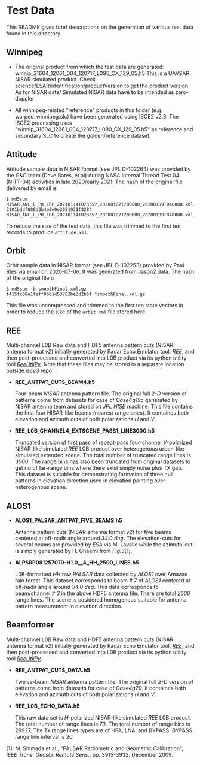 # Test Data

This README gives brief descriptions on the generation of various test data
found in this directory.

## Winnipeg

- The original product from which the test data are generated: winnip_31604_12061_004_120717_L090_CX_129_05.h5
  This is a UAVSAR NISAR simulated product. Check science/LSAR/identification/productVersion to get the product version
  As for NISAR data/ Simulated NISAR data have to be intended as zero-doppler

- All winnipeg-related "reference" products in this folder (e.g. warped_winnipeg.slc) have been generated using ISCE2 v2.3.
  The ISCE2 processing uses "winnip_31604_12061_004_120717_L090_CX_129_05.h5" as reference and secondary SLC to create the golden/reference dataset.

## Attitude

Attitude sample data in NISAR format (see JPL D-102264) was provided by the
G&C team (Dave Bates, et al) during NASA Internal Thread Test 04 (NITT-04)
activities in late 2020/early 2021. The hash of the original file delivered
by email is

```
$ md5sum NISAR_ANC_L_PR_FRP_20210114T023357_20200107T200000_20200109T040000.xml
2101bddf088d3b4e8e0e3051931f8284  NISAR_ANC_L_PR_FRP_20210114T023357_20200107T200000_20200109T040000.xml
```

To reduce the size of the test data, this file was trimmed to the first ten
records to produce `attitude.xml`.

## Orbit

Orbit sample data in NISAR format (see JPL D-102253) provided by Paul Ries
via email on 2020-07-06. It was generated from Jason2 data. The hash of the
original file is

```
$ md5sum -b smoothFinal.xml.gz
f415fc38e1feff0bb1453782be3d2b5f *smoothFinal.xml.gz
```

This file was uncompressed and trimmed to the first ten state vectors in
order to reduce the size of the `orbit.xml` file stored here.

## REE

Multi-channel L0B Raw data and HDF5 antenna pattern cuts (NISAR antenna format *v2*) 
initially generated by Radar Echo Emulator tool, [*REE*](https://github.jpl.nasa.gov/SALSA-REE/REE_SRC), 
and then post-processed and converted into L0B product via its python utility tool
[*ReeUtilPy*](https://github.jpl.nasa.gov/SALSA-REE/ReeUtilPy).
Note that these files may be stored in a separate location outside *isce3* repo.

- **REE_ANTPAT_CUTS_BEAM4.h5**

  Four-beam *NISAR* antenna pattern file. The original full *2-D* version of patterns
  come from datasets for case of *Case4g19c* generated by NISAR antenna team and stored 
  on *JPL NISE* machine.
  This file contains the first four NISAR-like beams (nearest range ones).
  It containes both elevation and azimuth cuts of both polarizations *H* and *V*.

- **REE_L0B_CHANNEL4_EXTSCENE_PASS1_LINE3000.h5**

  Truncated version of first pass of repeat-pass four-channel *V*-polarized NISAR-like
  simulated *REE* L0B product over heterogenous urban-like simulated extended scene.
  The total number of truncated range lines is *3000*.
  The range bins has also been truncated from original datasets to get rid of far-range 
  bins where there exist simply noise plus TX gap. 
  This dataset is suitable for demonstrating formation of three null patterns in elevation 
  direction used in elevation pointing over heterogenous scene.

## ALOS1

- **ALOS1_PALSAR_ANTPAT_FIVE_BEAMS.h5**

  Antenna pattern cuts (NISAR antenna format *v2*) for five beams centered at off-nadir 
  angle around *34.0 deg*. 
  The elevation-cuts for several beams are provided by *ESA* via M. Lavalle
  while the azimuth-cut is simply generated by H. Ghaemi from *Fig.3*[1].

- **ALPSRP081257070-H1.0__A_HH_2500_LINES.h5**

  L0B-formatted *HH* raw *PALSAR* data collected by *ALOS1* over Amazon rain forest.
  This dataset corresponds to beam # *7* of *ALOS1* centered at off-nadir angle around 
  *34.0 deg*. This data corresponds to beam/channel # *3* in the above HDF5 antenna file.
  There are total *2500* range lines.
  The scene is cosidered homogenous suitable for antenna pattern measurement in 
  elevation direction.

## Beamformer
Multi-channel L0B Raw data and HDF5 antenna pattern cuts (NISAR antenna format *v2*) 
initially generated by Radar Echo Emulator tool, [*REE*](https://github.jpl.nasa.gov/SALSA-REE/REE_SRC), 
and then post-processed and converted into L0B product via its python utility tool
[*ReeUtilPy*](https://github.jpl.nasa.gov/SALSA-REE/ReeUtilPy).

- **REE_ANTPAT_CUTS_DATA.h5**

  Twelve-beam *NISAR* antenna pattern file. The original full *2-D* version of patterns
  come from datasets for case of *Case4g20*.
  It containes both elevation and azimuth cuts of both polarizations *H* and *V*.

- **REE_L0B_ECHO_DATA.h5**

  This raw data set is *H*-polarized NISAR-like simulated *REE* L0B product.
  The total number of range lines is *70*. The total number of range bins is 28927. 
  The Tx range lines types are of HPA, LNA, and BYPASS. BYPASS range line interval is 20.

[1]: M. Shimada et al., "PALSAR Radiometric and Geometric Calibration",
*IEEE Trans. Geosci. Remote Sens.*, pp. 3915-3932, December 2009.     
